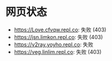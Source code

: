 # 网页状态
- https://Love.cfvqw.repl.co: 失败 (403)
- https://jsn.limkon.repl.co: 失败 (403)
- https://v2ray.yoyho.repl.co: 失败
- https://veg.linlim.repl.co: 失败 (403)
